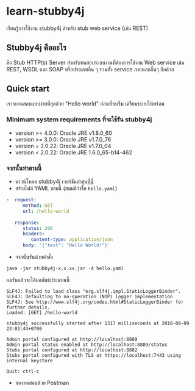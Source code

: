 # learn-stubby4j
เรียนรู้การใช้งาน stubby4j สำหรับ stub web service (เช่น REST)

## Stubby4j คืออะไร
คือ Stub HTTP(s) Server สำหรับทดสอบระบบงานที่ต้องการใช้งาน Web service เช่น REST, WSDL และ SOAP หรือประเภทอื่น ๆ รวมทั้ง service ภายนอกอื่นๆ อีกด้วย

## Quick start
เราจะทดสอบแบบง่ายที่สุดด้วย "Hello world" ก่อนที่จะเริ่ม เตรียมระบบให้พร้อม

### Minimum system requirements ที่จะใช้รัน stubby4j
* version >= 4.0.0: Oracle JRE v1.8.0_60
* version >= 3.0.0: Oracle JRE v1.7.0_76
* version = 2.0.22: Oracle JRE v1.7.0_04
* version < 2.0.22: Oracle JRE 1.6.0_65-b14-462

### จากนั้นทำตามนี้
* ดาวน์โหลด stubby4j เวอร์ชันล่าสุด[ที่นี่](https://search.maven.org)
* สร้างไฟล์ YAML ตามนี้ (สมมติว่าชื่อ `hello.yaml`)

```yaml
-  request:
      method: GET
      url: /hello-world
 
   response:
      status: 200
      headers:
         content-type: application/json
      body: '{"text": "Hello World!"}'
```
* จากนั้นรันด้วยคำสั่ง
```
java -jar stubby4j-x.x.xx.jar -d hello.yaml
```

ผมรันแล้วจะได้ผลลัพธ์ประมาณนี้
```
SLF4J: Failed to load class "org.slf4j.impl.StaticLoggerBinder".
SLF4J: Defaulting to no-operation (NOP) logger implementation
SLF4J: See http://www.slf4j.org/codes.html#StaticLoggerBinder for further details.
Loaded: [GET] /hello-world

stubby4j successfully started after 1317 milliseconds at 2018-08-09 23:03:44+0700

Admin portal configured at http://localhost:8889
Admin portal status enabled at http://localhost:8889/status
Stubs portal configured at http://localhost:8882
Stubs portal configured with TLS at https://localhost:7443 using internal keystore

Quit: ctrl-c

```

* ลองทดสอบด้วย Postman


